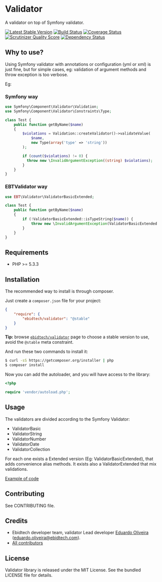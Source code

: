 # Validator #

A validator on top of Symfony validator.

[![Latest Stable Version](https://poser.pugx.org/ebidtech/validator/v/stable.png)](https://packagist.org/packages/ebidtech/validator)
 [![Build Status](https://travis-ci.org/ebidtech/validator.png?branch=master)](https://travis-ci.org/ebidtech/validator) [![Coverage Status](https://coveralls.io/repos/ebidtech/validator/badge.png?branch=master)](https://coveralls.io/r/ebidtech/validator?branch=master) [![Scrutinizer Quality Score](https://scrutinizer-ci.com/g/ebidtech/validator/badges/quality-score.png?s=38db28f9fc3b7b4286c479c772f4fcd8b4855282)](https://scrutinizer-ci.com/g/ebidtech/validator/) [![Dependency Status](https://www.versioneye.com/user/projects/52da5c4cec137510bf000380/badge.png)](https://www.versioneye.com/user/projects/52da5c4cec137510bf000380)

## Why to use? ##

Using Symfony validator with annotations or configuration (yml or xml) is just fine, but for simple cases, eg: validation of
argument methods and throw exception is too verbose.

Eg:

### Symfony way ###

```php
use Symfony\Component\Validator\Validation;
use Symfony\Component\Validator\Constraints\Type;

class Test {
    public function getByName($name)
    {
        $violations = Validation::createValidator()->validateValue(
            $name,
            new Type(array('type' => 'string'))
        );

        if (count($violations) != 0) {
          throw new \InvalidArgumentException((string) $violations);
        }
    }
}
```

### EBTValidator way ###

```php
use EBT\Validator\ValidatorBasicExtended;

class Test {
    public function getByName($name)
    {
        if (!ValidatorBasicExtended::isTypeString($name)) {
            throw new \InvalidArgumentException(ValidatorBasicExtended::getViolationsAsShortString());
        }
    }
}
```

## Requirements ##

* PHP >= 5.3.3

## Installation ##

The recommended way to install is through composer.

Just create a `composer.json` file for your project:

```json
{
    "require": {
        "ebidtech/validator": "@stable"
    }
}
```

**Tip:** browse [`ebidtech/validator`](https://packagist.org/packages/ebidtech/validator) page to choose a stable version to use, avoid the `@stable` meta constraint.

And run these two commands to install it:

```bash
$ curl -sS https://getcomposer.org/installer | php
$ composer install
```

Now you can add the autoloader, and you will have access to the library:

```php
<?php

require 'vendor/autoload.php';
```

## Usage ##

The validators are divided according to the Symfony Validator:

* ValidatorBasic
* ValidatorString
* ValidatorNumber
* ValidatorDate
* ValidatorCollection

For each one exists a Extended version (Eg: ValidatorBasicExtended), that adds convenience alias methods. It exists also
a ValidatorExtended that mix validations.

[Example of code](README.md#ebtvalidator-way)

## Contributing ##

See CONTRIBUTING file.

## Credits ##

* Ebidtech developer team, validator Lead developer [Eduardo Oliveira](https://github.com/entering) (eduardo.oliveira@ebidtech.com).
* [All contributors](https://github.com/ebidtech/validator/contributors)

## License ##

Validator library is released under the MIT License. See the bundled LICENSE file for details.


